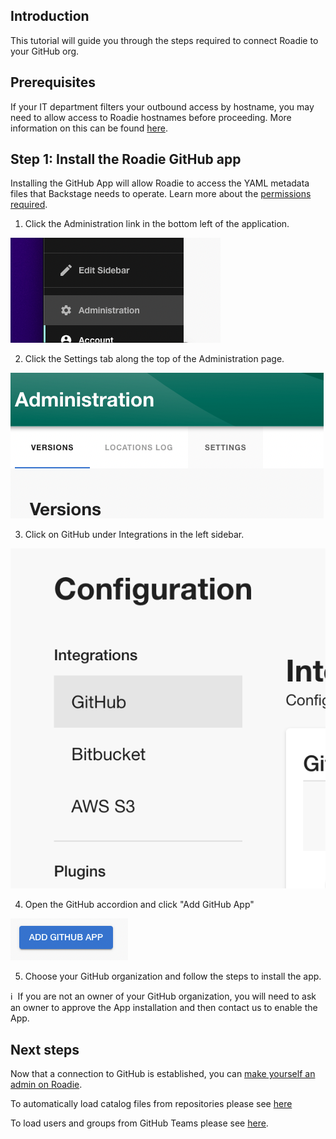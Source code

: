 
## Introduction

This tutorial will guide you through the steps required to connect Roadie to your GitHub org.

## Prerequisites

If your IT department filters your outbound access by hostname, you may need to allow access to Roadie hostnames before proceeding. More information on this can be found [here](../../details/allowlisting-roadie-traffic/).

## Step 1: Install the Roadie GitHub app

Installing the GitHub App will allow Roadie to access the YAML metadata files that Backstage needs to operate. Learn more about the [permissions required](../../integrations/github-app-permissions/).

1. Click the Administration link in the bottom left of the application.

![A link that says "Administration"](./administration-link.png)

2. Click the Settings tab along the top of the Administration page.

![A link that says "Settings"](./settings-link.png)

3. Click on GitHub under Integrations in the left sidebar.

![A link that says "Integrations"](./integrations-link.png)

4. Open the GitHub accordion and click "Add GitHub App"

![A button that says "Add GitHub App"](./add-github-app.png)

5. Choose your GitHub organization and follow the steps to install the app.

ℹ️  &nbsp;If you are not an owner of your GitHub organization, you will need to ask an owner to approve the App installation and then contact us to enable the App.

## Next steps

Now that a connection to GitHub is established, you can [make yourself an admin on Roadie](../../getting-started/create-admin-group/).

To automatically load catalog files from repositories please see [here](../../integrations/github-discovery/)

To load users and groups from GitHub Teams please see [here](../../integrations/github-teams/).